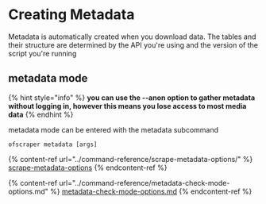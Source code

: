 # Creating Metadata

Metadata is automatically created when you download data. The tables and their structure are determined by the API you're using and the version of the script you're running

## metadata  mode

{% hint style="info" %}
**you can use the --anon option to gather metadata without logging in, however this means you lose access to most media data**
{% endhint %}

metadata mode can be entered with the metadata subcommand

```
ofscraper metadata [args]
```



{% content-ref url="../command-reference/scrape-metadata-options/" %}
[scrape-metadata-options](../command-reference/scrape-metadata-options/)
{% endcontent-ref %}

{% content-ref url="../command-reference/metadata-check-mode-options.md" %}
[metadata-check-mode-options.md](../command-reference/metadata-check-mode-options.md)
{% endcontent-ref %}
